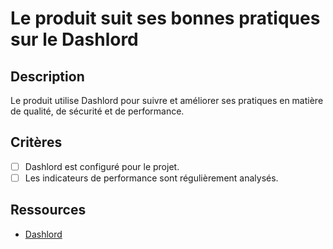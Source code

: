 # Le produit suit ses bonnes pratiques sur le Dashlord

## Description

Le produit utilise Dashlord pour suivre et améliorer ses pratiques en matière
de qualité, de sécurité et de performance.

## Critères

- [ ] Dashlord est configuré pour le projet.
- [ ] Les indicateurs de performance sont régulièrement analysés.

## Ressources

- [Dashlord](https://dashlord.example.com)
